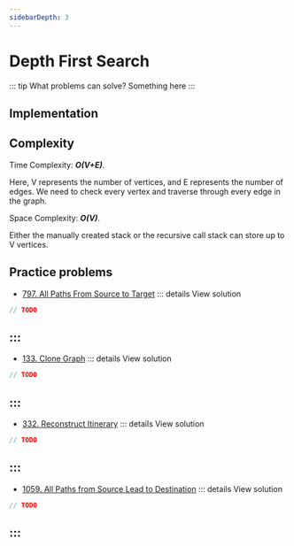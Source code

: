 ```yaml
---
sidebarDepth: 3
---
```

# Depth First Search

::: tip What problems can solve?
Something here
:::



## Implementation 


## Complexity 
Time Complexity: <b><i>O(V+E)</i></b>. 

Here, V represents the number of vertices, and E represents the number of edges. We need to check every vertex and traverse through every edge in the graph.

Space Complexity: <b><i>O(V)</i></b>.

 Either the manually created stack or the recursive call stack can store up to V vertices.
## Practice problems

* [797. All Paths From Source to Target](https://leetcode.com/problems/all-paths-from-source-to-target/) 
::: details View solution

```go
// TODO
```
:::
---
* [133. Clone Graph](https://leetcode.com/problems/clone-graph/) 
::: details View solution

```go
// TODO
```
:::
---
* [332. Reconstruct Itinerary](https://leetcode.com/problems/reconstruct-itinerary) 
::: details View solution

```go
// TODO
```
:::
---
* [1059. All Paths from Source Lead to Destination](https://leetcode.com/problems/all-paths-from-source-lead-to-destination) 
::: details View solution

```go
// TODO
```
:::
---